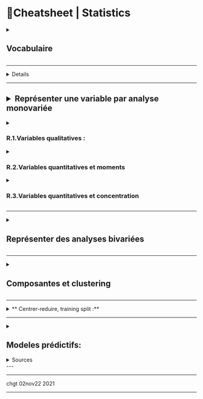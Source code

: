 # 📌Cheatsheet | Statistics


<details><summary><h2>Vocabulaire</h2></summary>

*   Stat **descriptives** (qui mesurent) vs probabilités = statistiques **inférentielles** (qui prédisent) : _descriptive sur le passé, inférentielle sur le futur)_ 
    * descriptive => moyenne, écart-type, ...
    *   En stat inférentielles, on utilise des tests satistiques = estimateurs = pour créer des modèles statistiques
    

*   lignes = individus = unité d'observation = réalisation
    
*   colonnes = variables = caractères
    *   variables quantitatives : 
        * discrètes vs continues
        * timestamp = nb de secondes depuis 1jan1970 [cf unix time](www.epochconverter.com).  Format ISO 8601 = `1977-04-22T06:00:00Z`
    
    *   variables qualitatives => modalités
        *   soit nominale (y/c booléen ) 
        - soit ordinale (grand, petit, etc)   
    * Noir = nominal (quali), ordinal (#quali), interval, ratio (all quanti)


* échantillon = jeu de données = dataset = observation
    - **echantillon <> population** 
    - distribution empirique =constatée.

* Midspread - Boxplot - boite à moustache : 
![image](https://user-images.githubusercontent.com/7408762/197854536-b36e92b2-3057-4bbe-a9d7-d12d7600148a.png)

</details>

***

<details> <h2><summary>  Nettoyer </summary></h2>

7 types d'erreurs :
1.  **Valeurs manquantes**
2.  **Erreur lexicale** (e.g. texte quand nombre attendu, ou liste limitative de pays possibles,,)
3.  **Irrégularité** (e.g. cm quand m attendu)
    
4.  formatage incorrect
5. formatage parfois lié à hypothèses de contenu ( e.g. 2 emails pour 1 personne))
6.  **doublon** (+ parfois **contradiction** si les doublons ont des valeurs différentes)
7.  valeur extrème = **atypique** (pas fausse) ou **aberrante** (fausse)
    
Comment résoudre les erreurs (Prévoir des aller-retours entre nettoyage et analyse) : 

<details> <summary> <h3> N.1. Valeurs manquantes : imputation </h3> </summary>

Bibliotheque spécialisée : `missingno` 
1.  Trouver la bonne valeur (à la main)
    
2.  Travailler avec un gruyère (données à trou, selon le traitement statistique)
3.  Oublier la variable (si trop de trous)
    
4.  Amputer = oublier les individus (risque: les individus restants ne sont pas forcément représentatifs)
    
5.  **Imputer** = deviner, e.g. imputation par la moyenne, ou imputer intelligemment, eg selon âge pour la taille, ou méthode de hot-deck, Machine Learning / KNN, régressions)

```python
myDF.isnull().sum() #somme par colonne le nb de manquant

data.loc[data['taille'].isnull(), 'taille'] = data['taille'].mean()


```

</details>

<details> <summary> <h3> N.2.Eliminer les doublons... si on peut </h3> </summary>

* Identifier les doublons : pas de règles, à identifier en fonction du contexte.

*   Regrouper en gérant les contradictions
    * methodes `myDF.duplicated() myDF.duplicate() myDF.unique()`
    * contradiction : à ignorer, ou prendre la moyenne
    * parfois regroupement (information 1 individu répartie sur plusieurs lignes)

```python
data.loc[data.duplicated(keep=False),:] # duplicated returns Booleans


data['Dept'].value_counts()
# ou
data['Dept'].unique()
```

</details>

<details> <summary> <h3> N.3.Traiter les outliers (= valeur aberrantes)  </h3> </summary>

- Trouvées par Z-score ou écart interquartile IQR (outliers are defined as mild above Q3 + 1.5 IQR and extreme above Q3 + 3 IQR.)
    * midspread ou Z-score :  $z = (x – μ)/σ$ 
    * boite a moustache (boxplot)
- Trouver la bonne valeur (à  la main)
- Supprimer la valeur ou conserver la valeur ... en fonction des études (e.g. moyenne vs médiane)
-  ... les valeurs **atypiques** sont intéressantes, et à mentionner

![1024px-Boxplot_vs_PDF svg](https://user-images.githubusercontent.com/7408762/197854536-b36e92b2-3057-4bbe-a9d7-d12d7600148a.png)

</details>

<details><summary> <h3>N.4.Autres erreurs </h3></summary>

* On peut **supprimer** les individus avec erreur ... si ceux qui restent sont suffisants / non biaisés.

* Erreur lexicale = souvent pas de correction possible
* Irrégularité, formatage  = parfois correction à la main possible 

```python
data['nom_colonne'] = nouvelle_colonne
mask = # condition à vérifier pour cibler spécifiquement certaines lignes
data.loc[mask, 'ma_colonne'] = nouvelles_valeurs
VALID_COUNTRIES = ['France', 'Côte d\'ivoire', 'Madagascar', 'Bénin', 'Allemagne'
, 'USA']
mask = ~data['pays'].isin(VALID_COUNTRIES)
data.loc[mask, 'pays'] = np.NaN

data['email'] = data['email'].str.split(',', n=1, expand=True)[0]

data['taille'] = data['taille'].str[:-1] # supprimer le dernier caractere
data['taille'] = pd.to_numeric(data['taille'], errors='coerce')
```

</details>    
</details>

* * *

<h2>
<details><summary> Représenter une variable par analyse monovariée</summary>
</h2>

<details><summary> <h3> R.1.Variables qualitatives :  </h3> </summary>


```python
# PIE CHART Diagramme en secteurs
data["categ"].value_counts(normalize=True).plot(kind='pie')
# Cette ligne assure que le pie chart est un cercle plutôt qu'une éllipse
plt.axis('equal')
plt.show() # Affiche le graphique

# BAR CHART Diagramme en tuyaux d'orgues
data["categ"].value_counts(normalize=True).plot(kind='bar')
plt.show()

# TABLEAU avec effectifs, freq, freq cumulée
effectifs = myData["Modalité"].value_counts()
modalites = effectifs.index # l'index de effectifs (= de myData) contient les modalités
myTable = pd.DataFrame(modalites, columns = ["Modalité"]) # création du tableau à partir des modalités
myTable["effectif n"] = effectifs.values
myTable["frequency f"] = myTable["effectif n"]] / len(myData) # Rappel len(myDataFrame) renvoie la taille de l'échantillon = le nb de lignes
myTable = myTable.sort_values("Modalité") # tri des valeurs de la variable X (croissant)
myTable["Cumulated Freq F"] = myTable["frequency f"].cumsum() # cumsum calcule la somme cumulée
``` 

</details>

<details><summary> <h3> R.2.Variables quantitatives et moments  </h3> </summary>

```python
# BAR CHART pour var discretes # Diagramme en bâtons
data['quart_mois'] = [int((jour-1)*4/31)+1 for jour in data["date_operation"].dt.day]
data["quart_mois"].value_counts(normalize=True).plot(kind='bar',width=0.1)
plt.show()

# BAR CHART pour var continues = Histogramme
data["montant"].hist(density=True)
plt.show()
# Histogramme plus beau
data[data.montant.abs() < 100]["montant"].hist(density=True,bins=20)
plt.show()

#Fonction de répartition empirique (= histogramme cumulé)

# Mesures de tendance centrale : 
data['montant'].mode() #renvoie un Series, car il peut y avoir plusieurs modes
data['montant'].mean()
data['montant'].median()

# Moments d'ordre 2
data['montant'].var() # variance empirique (avec biais)
data['montant'].var(ddof=0) #variance empirique (sans biais)
data['montant'].std()   # s ecart type 
data['montant'].std/data['montant'].mean() # coeff variation

data.boxplot(column="montant", vert=False) 
plt.show()

#Moments d'ordre 3 et 4
data['montant'].skew()
data['montant'].kurtosis()

```
**Règle de Sturges** = le nb de classes optimales est $(1+log2(n))$

**Variance empirique** = second moment = 
$v = \frac{1}{n} \sum_{i=1}^{n}(x_i-\overline{x})^2 = s^2$

**Variance empirique sans biais** = 
$s'^2 = \frac{1}{n-1} \sum_{i=1}^{n}(x_i-\overline{x})^2$
(pour un grand échantillon, pas de différence avec/sans biais)

**Coeff de variation** = $CV = \frac{s}{overline{x}}$ où $s$ l'écart type empirique ($\sigma$ écart type population) 

**Ecart Moyen Absolu** = variance avec norme 1 = $EMA = \frac{1}{n}\sum_{i=1}^{n}{|x_i - \overline{x}|}$ 

EMA peut aussi se calculer par écart à la médiane. 

**Skewness =assymétrie** = third standardised moment = $\tilde{\mu}_3 = \frac{\mu_3}{s^3} = \frac{1}{s^3}\frac{1}{n}\sum_{i=1}^{n}(x_i-\overline{x})^3$

Skweness > 0 = positive skew = long right tail = generally, mean>median

**Kurtosis =aplatissement** = fourth standardised moment = $\tilde{\mu}_4 = \frac{\mu_4}{s^4} = \frac{1}{s^4}\frac{1}{n}\sum_{i=1}^{n}(x_i-\overline{x})^4$

Kurtosis > 0 = positive curtosis = pointier than gaussian curve

(Note : first and second standardised moment are always 0 and 1)

</details>

<details><summary> <h3> R.3.Variables quantitatives et concentration  </h3> </summary>

Les 3 courbes (exemple de la concentration des richesses): 
- Courbe de Lorenz = pauvres à gauche, riches à droite = escaliers de hauteur total 1=100%
    - la personne à 50% de l'axe horizontal a le salaire médian.
    - le salaire médial est est celui de la personne correspondant à la hauteur 50%.
- Indice de Bini = calculé sur la courbe de Lorenz 
    - Igini = 2 x aire entre Lorenz et la première bissectrice
    - Gini = 0 => égalité parfaite
    - Gini = 1 => inégalité parfaite (1 personne cumule tout)
- Pareto : "les X% les + riches possèdent Y% de la richesses"    

```python
depenses = data[data['montant'] < 0] dep = -depenses['montant'].values n = len(dep) lorenz = np.cumsum(np.sort(dep)) / dep.sum() lorenz = np.append([0],lorenz) # La courbe de Lorenz commence à 0 
xaxis = np.linspace(0-1/n,1+1/n,n+1) #Il y a un segment de taille n pour chaque individu, plus 1 segment supplémentaire d'ordonnée 0. Le premier segment commence à 0-1/n, et le dernier termine à 1+1/n. 
plt.plot(xaxis,lorenz,drawstyle='steps-post') 
plt.show()

AUC = (lorenz.sum() -lorenz[-1]/2 -lorenz[0]/2)/n # Surface sous la courbe de Lorenz. Le premier segment (lorenz[0]) est à moitié en dessous de 0, on le coupe donc en 2, on fait de même pour le dernier segment lorenz[-1] qui est à moitié au dessus de 1. 
S = 0.5 - AUC # surface entre la première bissectrice et le courbe de Lorenz 
gini = 2*S gini
```

</details>

</details>

* * *

<details>
<summary> <h2> Représenter des analyses bivariées </h2> </summary>

<details><summary><h3>B1. Corrélation et covariance</h3></summary>

**Scatterplot** diagramme de dispersion

**tableau de contingence** (`pivot_table`) contient les effectifs conjoints $n_{ij}$
- la distribution conjointe empirique sont $n_{ij}$
- la distribution marginale empirique de $X_i$ ou de $Y_j$ sont les sous-totaux $n_i$ ou $n_j$
- la distribution conditionnelle empirique de $X_i$ sachant $Y_0$ est une ligne/colonne d'effectifs conjoints

**Covariance** $cov(X,Y) = s_{X,Y} = \frac{1}{n}\sum_{i=1}^{n} (x_i-\overline{x}) (y_i−\overline{y})$

**Correlation (linéaire) (de Pearson)** = covariance / les 2 écarts-types
- entre -1 et 1
- n'est pas causalité (cf multiples exemples, dont le paradoxe de Simpson)
- ne détecte que les relations linéaires (Cf exemple du cercle)

**Regression simple** $Y = a.X + b + \epsilon$ 
- où les estimateurs selon les Ordinary Least Squares (Moindres Carrés Ordinaires) sont : 
- $\hat{a} = \frac{cov(X,Y)}{s_X^2}$ et $\hat{b} = \overline{y} - \hat{a}.\overline{x}$
- $R^2$ = carré de la corrélation entre X et Y = % explicatif de la régression (somme des carrés expliqués / somme des carrés totaux)
- cette régression linéaire est peu robustes aux valeurs aberrantes

```python
import scipy.stats as st # corrélation par scipy.stats.pearsonr
st.pearsonr(depenses["solde_avt_ope"],-depenses["montant"])[0]
# Par numpy = matrice de covariance, corr = valeur en [1,0]
np.cov(depenses["solde_avt_ope"],-depenses["montant"],ddof=0)[1,0]

import statsmodels.api as sm
Y = courses['montant']
X = courses[['attente']]
X = X.copy() # On modifiera X, on en crée donc une copie
X['intercept'] = 1.
result = sm.OLS(Y, X).fit() # OLS = Ordinary Least Square (Moindres Carrés Ordinaire)
a,b = result.params['attente'],result.params['intercept']

plt.plot(courses.attente,courses.montant, "o")
plt.plot(np.arange(15),[a*x+b for x in np.arange(15)])
plt.xlabel("attente")
plt.ylabel("montant")
plt.show()
```

</details>

<details><summary> <h3>B.2. ANOVA = corrélation entre quanti et quali</h3></summary>

On décompose en 3 : 
- Total Sum of Squares = variation totale $= \sum\limits_{i=1}^{k} \sum\limits_{j=1}^{n_i} (y_{ij} − \overline{y})^2$
- Sum of Squares of the Model = variation interclasse (= somme des carrés expliqués) $= \sum\limits_{i=1}^{k} n_i (\hat{y_{i}} − \overline{y})^2$
- Sum of Squares of the Error = variation intraclasse $= \sum\limits_{i=1}^{k}  \sum\limits_{j=1}^{n_i} (y_{ij} − \hat{y_i})^2 = \sum\limits_{i=1}^{k} n_i s_i^2$
- le rapport de corrélation est maintenant eta squared : 

$$η_{Y,X}^2 = \frac{V_{interclasses}}{V_{totale}}$$

```python
modalites = sous_echantillon[X].unique()
groupes = []

for m in modalites:
    groupes.append(sous_echantillon[sous_echantillon[X]==m][Y])
# Graphiques = points rouges pour la moyenne  
medianprops = {'color':"black"}
meanprops = {'marker':'o', 'markeredgecolor':'black',
            'markerfacecolor':'firebrick'} 
plt.boxplot(groupes, labels=modalites, showfliers=False, medianprops=medianprops, 
            vert=False, patch_artist=True, showmeans=True, meanprops=meanprops)
plt.show()
```

</details>

<h3>
<details><summary>B.3. Chi-2 entre 2 variables quali</summary>
</h3>

Le tableau de contingence compare les effectifs conjoints $n_{ij}$ aux effectifs prévus en cas d'indépendance $n_j x frequency(i) = n_j . n_i / n$

Cette comparaison donne une corrélation $\xi_{ij}$ a representer par une carte de chaleur _heatmap_. Valeur entre 0 et 1 = % de contribution à la dépendance (non-indépendance), la somme des contribution = 100%. 



```python
import seaborn as sns
tx = cont.loc[:,["Total"]]
ty = cont.loc[["Total"],:]
n = len(data)
indep = tx.dot(ty) / n
c = cont.fillna(0) # On remplace les valeurs nulles par 0
measure = (c-indep)**2/indep
xi_n = measure.sum().sum()
table = measure/xi_n
sns.heatmap(table.iloc[:-1,:-1],annot=c.iloc[:-1,:-1])
plt.show()
```

</details>

</details>

* * *

<details>
<summary> <h2> Composantes et clustering </h2> </summary>

Supervise => j'ai déja des tag d'apprentissage. On parle de **classement**\= classification supervisée (en EN = "classification").  

Non supervisé = **clustering** 

![](ðŸ“ŒCheatsheet  Statistics_files/Image.png)

  

D

* * *

Distance (erreur = risque = eloignement des donnÃ©es vs prediction modele)

Attention : erreur = risque empirique != performance du modele

*   erreur quadratique (le + utilisÃ©)
    

*   distance euclidienne = sqr(x^2 + y^2)
    

*   Distance manhattan = x + y
    
*   Pour chaines de caracteres = distance de Levenshtein = nbre mini d'operation (substitution, insertion, suppression) pour passer de l'une a l'autre.Â 
    

*   a connaitre = algo de Wagner et Fischer pour le calcul de la distance de Levenshtein.
    

algo paramÃ©triques (eg regression = droite) => on cherche le parametreÂ Î¸ (qui peut etre multidimensionel)

algos non parametriques (+ complexitÃ©) => egg k-means qui est 'memory based' (garde toutes les donnÃ©es en memoire)

  

  

  

fuction loss = perte d'information

vraisemblance d'un jeu d'observations (x1...xN) par rapport Ã  un modÃ¨le en statistiques est la fonction suivante :Â Â L(Î¸)=p(x1...xN|Î¸)Â Â .= proba d'avoir x1...xN sachant \\Theta

Â Î¸^Â avec un accent circonflexeÂ lorsqu'on parle d'unÂ estimateur (eet non de la valeur reelle, intrinseque)

  

* * *

1.  MÃ©thode factorielle = la + connue ACP
    
2.  Clulstering = Classification non supervisÃ©e = la + connue k-means (K-moyennes)
    

  

Factorielle :Â 

ACPÂ  ( = EN PCA) = Principal component analysis

*   Â  Â  recehche d'un (hyperplan) avec moment d'inertie max (Ã©talement des points) = axe orthogonal Ã  l'hyperplan = donne indication sur la variabilitÃ© =
    

*   espace Rp de dimension p variables, contient Ni le nuage des individus
    

*   Rechreche des corrÃ©lations entre variablesÂ 
    

*   espace Rn de dimension n individus, contient Np le nuage des variables
    

De prÃ©fÃ©rence ACP normÃ©e (centrÃ©e rÃ©duite)

3 graphiques :Â 

1.  1\. Pour l'objectif 1, ce sera la projection du nuage des individus NI sur les 2 premiers axes dâ€™inertie, câ€™est-Ã -dire sur le premier plan factoriel.
    
2.  Le second sâ€™appelle le cercle des corrÃ©lations.
    
3.  2\. Pour l'objectif 2, ce sera la projection du nuage des variables NK sur le premier plan factoriel.
    

  

combien de composantes = min (p nbr de varialbes et n-1 nombre individus)

\=> eboulis des valeurs propres (classÃ©es en valeur dÃ©croissante)

\=> frequent de n'analyser que le 1er plan (2 composantes). Critere du coude - reperer le # oÃ¹ le % inertie diminue + lentement. Criter de Kaiser (~contribution moyenen 100% / p)

  

k-meansÂ 

k est un **hyperparamÃ¨tre** (c'est Ã  nous de l'optimiser, ce n'est pas l'algo qui va le proposer).Â 

  

  

Trainig set vs testing set = 80% / 20% des donnÃ©es fournies

  

  

* * *

Conversion de timestamp unix =Â Â [www.epochconverter.com](http://www.epochconverter.com/)Â !

  

Erreur lexicale => Technique du dictionnaire.

Date => Format normalisÃ© ISO8601Â 1977-04-22T06:00:00Z.

  

  

</details> 

* * *

<details>  
<summary>
** Centrer-reduire, training split :** </summary>

```import pandas as pd
import numpy as np

from sklearn.preprocessing import StandardScaler
```
DÃ©finissons nos donnÃ©es :

  

\# Notre matrice de base :

X = \[\[12,Â  Â  30,Â  Â  80,Â  -100\],Â  Â  \[-1000, 12,Â  Â  -23,Â  10\],Â  Â  \[14,Â  Â  1000,Â  0,Â  Â  0\]\]

  

\# Version numpy :

X = np.asarray(X)

\# Version pandas :

X = pd.DataFrame(X)

Avec Â pandasÂ  , on peut calculer la moyenne et l'Ã©cart-type de chaque dimensionÂ :

  

\# On applique la methode .describe() pour avoir la moyenne et la .std(), et la mÃ©thode .round(2) pour arrondir Ã  2 dÃ©cimales aprÃ¨s la virgule :

X.describe()

On peut ensuite Â«Â scalerÂ Â» nos donnÃ©es :

  

\# On instancie notre scaler :

scaler = StandardScaler()

\# On le fit :

scaler.fit(X)

\# On l'entraine :

X\_scaled = scaler.transform(X)

\# On peut faire les 2 opÃ©rations en une ligne :

X\_scaled = scaler.fit\_transform(X)

\# On le transforme en DataFrame :

X\_scaled = pd.DataFrame(X\_scaled)

\# On peut appliquer la mÃ©thode .describe() et .round()

X\_scaled.describe().round(2)

* Training split*

(https://scikit-learn.org/stable/modules/generated/sklearn.model_selection.train_test_split.html)
`X_train, X_test, y_train, y_test = train_test_split(
...     X, y, test_size=0.33, random_state=42)`
Le 42 est un seed du random pour que ce soit toujours le même 

</details>

***

<details>  


<summary>
<h2>Modeles prédictifs:</h2> </summary>

<details>  
<summary>
<h3> M.1 Modeles predictifs linéaires = approximations supervisées </h3>
</summary>

- Si linéarité+normalité+indépendance (i.i.d.) => regression
    - recherche $β$ qui maximise la vraissemblance=  la probabilité de la distribution constatée ( $p(D|β)$ ) = minimise la somme des carrés des erreurs (MSE = RMSE)
        -  `LinearRegression` dans le module `linear_model`.
    
    <details> <summary>code</summary> 
            ```(python)
             ajouter ici code pandas
            ``` 

    </details>

    - $β=(X^⊤X)^{−1}X^⊤y$ 
    - ... et si $X^TX$ non inversible (notamment si colonnes corrélées), utiliser pseudo-inversible. Mais le modèle (la signification des $β_i$) est alors moins interprétable...
    - si correlation, ou trop peu d'observation, la matrice des $X^TX$ n'est pas inversible => Sur-apprentissage car modele trop complexe
        - => Alors on minimise une fonction objectif = erreur + complexité 
        = minimum en $β$ du carré des erreurs + λ.régularisateur(β) = $min_{β ∈ \mathbb{R}^{p+1}} (y−Xβ)^⊤(y−Xβ) + λ Regularisateur(β)$
        - où $λ$ = hyperparamètre du poids de la regularisation (cf validation croisée)
        - **régularisation de Tykhonov = ridge regression** pour diminuer le poids des coefs
            - regulateurs=carré de la norme de $β$ = norme $l2$
            - dans `scikit-learn : linear_model.Ridge` et `linear_model.RidgeCV` pour déterminer la valeur optimale du $λ$ par validation croisée.
            - => toujours solution unique explicite $β=(λI+X^⊤X)^{−1}X^⊤y$
            - mais il faut **toujours standardiser** les variables $X$ pour $σ=1$ avec `sklearn.preprocessing.StandardScaler`
            - chemin de régression : comment évoluent les $β_j$ avec $λ$, avec homogénéisation des coeff pour les variables corrélées entre elles
[image](cheminregression.png)
        - **LASSO = modele parcimonieux (_sparse_)** pour réduire nombre de coeff $β$ = en avoir bcp nuls = 0
            - on utilise regularisateur norme1 de $β$
            - LASSO = _Least Absolute Shrinkage and Selection Operator_
            - si plusieurs variables corrélées, le Lasso va en choisir une seule au hazard => modele instable, solution non unique
            - Lasso est un **algo de réduction de dimension non supervisé** 
        - **selection groupée = elastic net** 
            - consiste à combiner normes 1 et 2 sur $β$, avec cette fois 2 hyperparamètres $λ$ et $α$
            - $min_{β ∈ \mathbb{R}^{p+1}} (y−Xβ)^⊤(y−Xβ) + λ ((1-α)||β||_1 + α)||β||_2)$
            - => solution moins parcimonieuse, mais plus stable que LASSO

- Evaluer la performance d'une régression  
    - Avec ordre de grandeur : MSE et RMSE = mean squared error (mean of RSS = residual sum of squares = somme des carrés des résidus)
    - Sans ordre de grandeur : RMSLE et R^2
        - RMSLE = squared log error, si on veut une comparer sur des données à ordre de grandeur différents (erreur en % écart de la prédiction)
        - coef de détermination R^2 = 1- RSE (Relative Squared Error = erreur en % écart à la moyenne) = corrélation de Pearson entre valeurs vraies et prédites. See `sklearn.metrics.r2_score`


</details>
<details>
<summary> <h3> M.2 Modèles prédictifs linéaires pour classification </h3> </summary>

- regression logistique = pour classification binaire
    - classification binaire =  $y$ vaut 0 ou 1.
    - on on ne prédit plus les valeurs, mais la probabilité $p(y = 1|x)$ composée avec la fonction logistique $u\mapsto {1\over{1+e^{-u}}} $
    - Pas de solution exacte, calcul numérique par gradient
    - Pour éviter le sur-apprentissage, régularisation  ℓ2 (par défaut dans `scikit-learn`, 
    - Pour un modèle parcimonieux, régularisation ℓ1 (dans `scikit-learn`, option`'penalty'=l1`
- SVM binaire = support vector machine = separatrice a vaste marge
    - recherche d'un hyperplan séparateur maximisant la marge
    - risque d'erreur (observations impossibles à séparer par hyperplan, typiquement outliers). On utilise Hinge loss = perte charniere
    - 
- SVM multiclasse : regression multiple classes
    - one-versus-rest OVR = One-versus-all = OVA
        - on construit k SVM, en cherchant à optimiser
    - one-versus-one OVO
- evaluer la qualité d'une prédiction
        - [`sklearn.metrics.mean_squared_error`](https://scikit-learn.org/stable/modules/generated/sklearn.metrics.mean_squared_error.html') pour calculer MSE ou RMSE entre la prédiction et la réalité. (R= root square)\
</details>

<details>
<summary> <h3> M.3 Modèles prédictifs non linéaires </h3> </summary>
- "Kernel trick" : transformer les x d'input des 
![image](https://user-images.githubusercontent.com/7408762/197527731-29e2ad2b-2a1e-48a7-b92c-26df55445280.png)

- Neural networks : fonction d'activation sur entrées. "Perceptron"
    - Le Perceptron = "neurone" : 
        - Combi linéaire des entrées x activation
        - poids appris par descende de gradient
    - Empiler les perceptrons : 
        - poids sur chaque perceptron
        - à entrainer avec EN back-propagation (FR rétro-propagation) : $derreur/dw_hji= d/d * d/d * d/d$

    - Pour approximation
        - technique de descente du gradient
        - entropie croisée 
    - Pour classification
        - possible d'utiliser activation à seuil
        - mieux : utiliser sigmoide (typiquement : activation logistique) pour probabilité d'appartenance à une classe 
    - Limitation : les réseaux de neurones ne sont pas la solution à tous les problèmes car...
        
</details>


<details>
<summary> <h3> M.4 Modèles ensemblistes </h3> </summary>

- Gist = combine several models together
    - "Bootstrap" first idea = sampling with remise échantillonage avec remise
    - Méthodes parallèles: train several models simultaneously, recombine them at the end
    - utilisant des "apprenants faibles" : des méthodes simples et peu efficaces, qui en se combinant donnent de meilleurs résultat que les méthodes complexes
    - Méthodes séquentielles : **boosting**

<details>
<summary>
- **Bagging** = Bootstrap aggregation </summary>
    - Moyenne pour prédiction, vote majoritaire pour classification
    - 
```(python)
from sklearn.datasets import make_moons
X, y = make_moons(n_samples=100, noise=0.25)
from sklearn.model_selection import train_test_split
X_train, X_test, y_train, y_test = train_test_split(X, y, stratify=y)

from sklearn.ensemble import BaggingClassifier 

bagging = BaggingClassifier(n_estimators=5)
bagging.fit(X_train, y_train)
from mglearn.plot_interactive_tree import plot_tree_partition
from mglearn.plot_2d_separator import plot_2d_separator
from mglearn.tools import discrete_scatter

fig, axes = plt.subplots(2, 3, figsize=(20, 10))
for i, (ax, tree) in enumerate(zip(axes.ravel(), bagging.estimators_)):
    ax.set_title("Tree {}".format(i))
    plot_tree_partition(X_train, y_train, tree, ax=ax)
plot_2d_separator(bagging, X_train, fill=True, ax=axes[-1, -1],
                                    alpha=.4)
axes[-1, -1].set_title("Bagging")
discrete_scatter(X_train[:, 0], X_train[:, 1], y_train)
```

</details>

<details>
<summary>
- **Random Forest** = arbres de décisions binaires combinés  la majorité de vote
</summary>
    - Pb: les arbres de décision ont tendance à overfitter. 
    - Pour faire grandir chaque noeud, on n'utilise qu'un sous-ensemble de features (et pas toutes comme le bagging).
        - sous ensemble choisi de manière aléatoire : arbres aléatoires
    - Avantage  : complexité peu élevés, on a estimation de l'importance des features. Pas d'overfitting, peu de mémoire utilisée. 
 ```(python)   
import pandas as pd

train = pd.read_csv("train.csv")
test  = pd.read_csv("test.csv")
print(train.shape)
train.isna().sum()
train = train.loc[train.Activity.notna()]
train = train.fillna(train.median(), inplace=True)

X_train = train[train.columns[:-2]]
y_train = train['Activity']

X_test = test[test.columns[:-2]]
y_test = test['Activity']

from sklearn.ensemble import RandomForestClassifier

rfc = RandomForestClassifier(n_estimators=500, oob_score=True)
model = rfc.fit(X_train, y_train)
from sklearn.metrics import accuracy_score

pred = rfc.predict(X_test)
print("accuracy {:.2f}".format(accuracy_score(y_test, pred)))
from sklearn.feature_selection import SelectFromModel
select = SelectFromModel(rfc, prefit=True, threshold=0.003)
X_train2 = select.transform(X_train)
print(X_train2.shape)
import timeit

rfc2 = RandomForestClassifier(n_estimators=500, oob_score=True)

start_time = timeit.default_timer()

rfc2 = rfc2.fit(X_train2, y_train)

X_test2 = select.transform(X_test)

pred = rfc2.predict(X_test2)
elapsed = timeit.default_timer() - start_time
accuracy = accuracy_score(y_test, pred)

print("accuracy {:.2f} time {:.2f}s".format(accuracy, elapsed))

```

</details>

<details>
<summary> Boosting & Gradient Boosting </summary>

- Le Boosting, dont adaboost
    - on pondere chacun des points à chaque generation

- Gradient de Boosting : 
    - jhkjhj

</details>

</details>

</details>

<details>
<summary> Sources </summary>
---
[Cheatsheet Anthony : https://asardell.github.io/statistique-python/](https://asardell.github.io/statistique-python/)

[Meme contenu copié sur evernote](evernote:///view/6367254/s57/f1dae14f-b0c0-4024-a6f5-7b2535f53308/67117fc9-036c-4028-b61e-04a2b3349d73/)
</details
>
---

***


chgt 02nov22 2021

*** 
